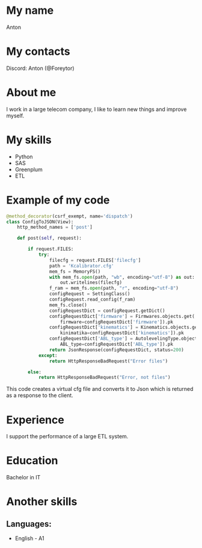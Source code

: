 
# My name
Anton
# My contacts
Discord: Anton (@Foreytor)
# About me
I work in a large telecom company, I like to learn new things and improve myself.
# My skills
* Python
* SAS
* Greenplum
* ETL
# Example of my code
```python
@method_decorator(csrf_exempt, name='dispatch')
class ConfigToJSON(View):
    http_method_names = ['post']

    def post(self, request):

        if request.FILES:
            try:
                filecfg = request.FILES['filecfg']
                path = 'Kcalibrator.cfg'
                mem_fs = MemoryFS()
                with mem_fs.open(path, "wb", encoding="utf-8") as out:
                    out.writelines(filecfg)
                f_ram = mem_fs.open(path, "r", encoding="utf-8")
                configRequest = SettingClass()
                configRequest.read_config(f_ram)
                mem_fs.close()
                configRequestDict = configRequest.getDict()
                configRequestDict['firmware'] = Firmwares.objects.get(
                    firmware=configRequestDict['firmware']).pk
                configRequestDict['kinematics'] = Kinematics.objects.get(
                    kinimatika=configRequestDict['kinematics']).pk
                configRequestDict['ABL_type'] = AutolevelingType.objects.get(
                    ABL_type=configRequestDict['ABL_type']).pk
                return JsonResponse(configRequestDict, status=200)
            except:
                return HttpResponseBadRequest("Error files")

        else:
            return HttpResponseBadRequest("Error, not files")
```
This code creates a virtual cfg file and converts it to Json which is returned as a response to the client.

# Experience
I support the performance of a large ETL system.
# Education
Bachelor in IT
# Another skills
## Languages:
* English - A1